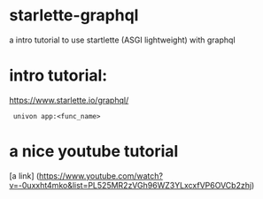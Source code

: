 # starlette-graphql
a intro tutorial to use startlette (ASGI lightweight) with graphql



# intro tutorial: 
https://www.starlette.io/graphql/

``` univon app:<func_name>```

# a nice youtube tutorial 
[a link] (https://www.youtube.com/watch?v=-0uxxht4mko&list=PL525MR2zVGh96WZ3YLxcxfVP6OVCb2zhj)
